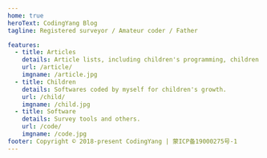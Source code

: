 ```yaml
---
home: true
heroText: CodingYang Blog
tagline: Registered surveyor / Amateur coder / Father

features:
  - title: Articles
    details: Article lists, including children's programming, children's education and program development, personal perception and other topics.
    url: /article/
    imgname: /article.jpg
  - title: Children
    details: Softwares coded by myself for children's growth.
    url: /child/
    imgname: /child.jpg
  - title: Software
    details: Survey tools and others.
    url: /code/
    imgname: /code.jpg
footer: Copyright © 2018-present CodingYang | 蒙ICP备19000275号-1
---
```

